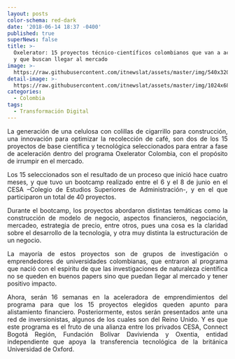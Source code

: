 ```yaml
---
layout: posts
color-schema: red-dark
date: '2018-06-14 18:37 -0400'
published: true
superNews: false
title: >-
  Oxelerator: 15 proyectos técnico-científicos colombianos que van a aceleración
  y que buscan llegar al mercado
image: >-
  https://raw.githubusercontent.com/itnewslat/assets/master/img/540x320/Oxelerator-p.jpg
detail-image: >-
  https://raw.githubusercontent.com/itnewslat/assets/master/img/1024x680/Oxelerator-g.jpg
categories:
  - Colombia
tags:
  - Transformación Digital
---
```

<p style="text-align: justify;">La generación de una celulosa con colillas de cigarrillo para construcción, una innovación para optimizar la recolección de café, son dos de los 15 proyectos de base científica y tecnológica seleccionados para entrar a fase de aceleración dentro del programa Oxelerator Colombia, con el propósito de irrumpir en el mercado.</p>

<p style="text-align: justify;">Los 15 seleccionados son el resultado de un proceso que inició hace cuatro meses, y que tuvo un bootcamp realizado entre el 6 y el 8 de junio en el CESA –Colegio de Estudios Superiores de Administración-, y en el que participaron un total de 40 proyectos.</p>

<p style="text-align: justify;">Durante el bootcamp, los proyectos abordaron distintas temáticas como la construcción de modelo de negocio, aspectos financieros, negociación, mercadeo, estrategia de precio, entre otros, pues una cosa es la claridad sobre el desarrollo de la tecnología, y otra muy distinta la estructuración de un negocio.</p>

<p style="text-align: justify;">La mayoría de estos proyectos son de grupos de investigación o emprendedores de universidades colombianas, que entraron al programa que nació con el espíritu de que las investigaciones de naturaleza científica no se queden en buenos papers sino que puedan llegar al mercado y tener positivo impacto.</p>

<p style="text-align: justify;">Ahora, serán 16 semanas en la aceleradora de emprendimientos del programa para que los 15 proyectos elegidos queden apunto para alistamiento financiero. Posteriormente, estos serán presentados ante una red de inversionistas, algunos de los cuales son del Reino Unido. Y es que este programa es el fruto de una alianza entre los privados CESA, Connect Bogotá Región, Fundación Bolívar Davivienda y Oxentia, entidad independiente que apoya la transferencia tecnológica de la británica Universidad de Oxford.</p>

